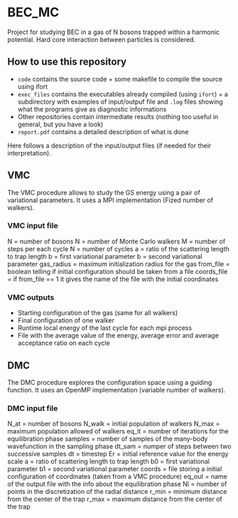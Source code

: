 # BEC_MC
Project for studying BEC in a gas of N bosons trapped within a harmonic potential.
Hard core interaction between particles is considered.

## How to use this repository
- `code` contains the source code + some makefile to compile the source using ifort
- `exec_files` contains the executables already compiled (using `ifort`) + a subdirectory with examples of input/outpuf file and `.log` files showing what the programs give as diagnostic informations
- Other repositories contain intermediate results (nothing too useful in general, but you have a look)
- `report.pdf` contains a detailed description of what is done

Here follows a description of the input/output files (if needed for their interpretation).

## VMC 
The VMC procedure allows to study the GS energy using a pair of variational parameters.
It uses a MPI implementation (Fized number of walkers).

### VMC input file
N = number of bosons
N = number of Monte Carlo walkers
M = number of steps per each cycle
N = number of cycles
a = ratio of the scattering length to trap length
b = first variational parameter
b = second variational parameter
gas_radius = maximum initialization radius for the gas 
from_file = boolean telling if initial configuration should be taken from a file
coords_file = if from_file == 1 it gives the name of the file with the initial coordinates

### VMC outputs
- Starting configuration of the gas (same for all walkers)
- Final configuration of one walker 
- Runtime local energy of the last cycle for each mpi process
- File with the average value of the energy, average error and average acceptance ratio on each cycle 

## DMC
The DMC procedure explores the configuration space using a guiding function.
It uses an OpenMP implementation (variable number of walkers).

### DMC input file
N_at = number of bosons
N_walk = initial population of walkers
N_max = maximum population allowed of walkers
eq_it = number of iterations for the equilibration phase
samples = number of samples of the many-body wavefunction in the sampling phase
dt_sam = numper of steps between two successive samples
dt = timestep
Er = initial reference value for the energy scale
a = ratio of scattering length to trap length
b0 = first variational parameter
b1 = second variational parameter
coords = file storing a initial configuration of coordinates (taken from a VMC procedure)
eq_out = name of the output file with the info about the equilibration phase
Nl = number of points in the discretization of the radial distance
r_min = minimum distance from the center of the trap
r_max = maximum distance from the center of the trap
